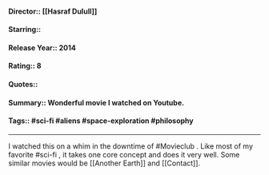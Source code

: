 #### Director:: [[Hasraf Dulull]]
#### Starring::
#### Release Year:: 2014
#### Rating:: 8
#### Quotes::
#### Summary::  Wonderful movie I watched on Youtube. 
#### Tags::  #sci-fi #aliens #space-exploration #philosophy

---

I watched this on a whim in the downtime of #Movieclub . Like most of my favorite #sci-fi , it takes one core concept and does it very well.  Some similar movies would be [[Another Earth]] and  [[Contact]].

